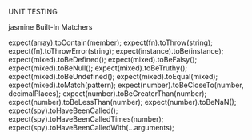 
UNIT TESTING

jasmine Built-In Matchers

expect(array).toContain(member);
expect(fn).toThrow(string);
expect(fn).toThrowError(string);
expect(instance).toBe(instance);
expect(mixed).toBeDefined();
expect(mixed).toBeFalsy();
expect(mixed).toBeNull();
expect(mixed).toBeTruthy();
expect(mixed).toBeUndefined();
expect(mixed).toEqual(mixed);
expect(mixed).toMatch(pattern);
expect(number).toBeCloseTo(number, decimalPlaces);
expect(number).toBeGreaterThan(number);
expect(number).toBeLessThan(number);
expect(number).toBeNaN();
expect(spy).toHaveBeenCalled();
expect(spy).toHaveBeenCalledTimes(number);
expect(spy).toHaveBeenCalledWith(...arguments);